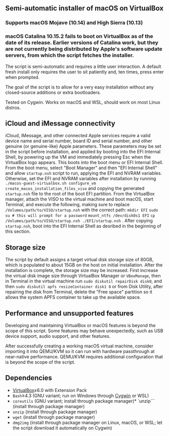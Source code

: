 ## Semi-automatic installer of macOS on VirtualBox

### Supports macOS Mojave (10.14) and High Sierra (10.13)
### macOS Catalina 10.15.2 fails to boot on VirtualBox as of the date of its release. Earlier versions of Catalina work, but they are not currently being distributed by Apple's software update servers, from which the script fetches the installer.

The script is semi-automatic and requires a little user interaction. A default fresh install only requires the user to sit patiently and, ten times, press enter when prompted.

The goal of the script is to allow for a very easy installation without any closed-source additions or extra bootloaders.

Tested on Cygwin. Works on macOS and WSL, should work on most Linux distros.

## iCloud and iMessage connectivity
iCloud, iMessage, and other connected Apple services require a valid device name and serial number, board ID and serial number, and other genuine (or genuine-like) Apple parameters. These parameters may be set in the script before installation, and applied by booting into the EFI Internal Shell, by powering up the VM and immediately pressing Esc when the VirtualBox logo appears. This boots into the boot menu or EFI Internal Shell. From the boot menu, select "Boot Manager" and then "EFI Internal Shell" and allow `startup.nsh` script to run, applying the EFI and NVRAM variables. Otherwise, set the EFI and NVRAM variables after installation by running `./macos-guest-virtualbox.sh configure_vm create_macos_installation_files_viso` and copying the generated `startup.nsh` file to the root of the boot EFI partition. From the VirtualBox manager, attach the VISO to the virtual machine and boot macOS, start Terminal, and execute the following, making sure to replace `/Volumes/path/to/VISO/startup.nsh` with the correct path: `mkdir EFI` `sudo su # this will prompt for a password` `mount_ntfs /dev/disk0s1 EFI` `cp /Volumes/path/to/VISO/startup.nsh ./EFI/startup.nsh` . After copying `startup.nsh`, boot into the EFI Internal Shell as desribed in the beginning of this section.

## Storage size

The script by default assigns a target virtual disk storage size of 80GB, which is populated to about 15GB on the host on initial installation. After the installation is complete, the storage size may be increased. First increase the virtual disk image size through VirtualBox Manager or `VBoxManage`, then in Terminal in the virtual machine run `sudo diskutil repairDisk disk0`, and then `sudo diskutil apfs resizeContainer disk1 0` or from Disk Utility, after repairing the disk from Terminal, delete the "Free space" partition so it allows the system APFS container to take up the available space.

## Performance and unsupported features

Developing and maintaining VirtualBox or macOS features is beyond the scope of this script. Some features may behave unexpectedly, such as USB device support, audio support, and other features.

After successfully creating a working macOS virtual machine, consider importing it into QEMU/KVM so it can run with hardware passthrough at near-native performance. QEMU/KVM requires additional configuration that is beyond the scope of  the script.

## Dependencies

* [VirtualBox](https://www.virtualbox.org/wiki/Downloads)≥6.0 with Extension Pack
* `Bash`≥4.3 (GNU variant; run on Windows through [Cygwin](https://cygwin.com/install.html) or WSL)
* `coreutils` (GNU variant; install through package manager)* `unzip``` (install through package manager)
* `unzip` (install through package manager)
* `wget` (install through package manager)
* `dmg2img` (install through package manager on Linux, macOS, or WSL; let the script download it automatically on Cygwin)
